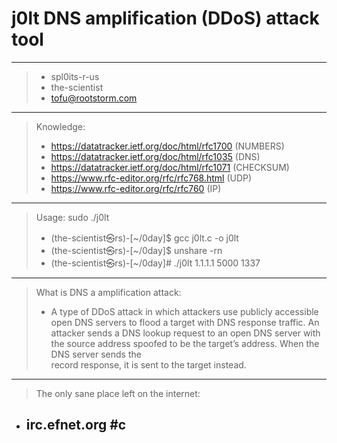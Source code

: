 # j0lt DNS amplification (DDoS) attack tool
 ------------------------------------------------------------
 > * spl0its-r-us
 > * the-scientist
 > * tofu@rootstorm.com
 ------------------------------------------------------------
 > Knowledge:
 > * https://datatracker.ietf.org/doc/html/rfc1700    (NUMBERS)
 > * https://datatracker.ietf.org/doc/html/rfc1035    (DNS)
 > * https://datatracker.ietf.org/doc/html/rfc1071    (CHECKSUM)
 > * https://www.rfc-editor.org/rfc/rfc768.html       (UDP)
 > * https://www.rfc-editor.org/rfc/rfc760            (IP)
 ------------------------------------------------------------
 > Usage: sudo ./j0lt <target> <port> <num-packets>
 > * (the-scientist㉿rs)-[~/0day]$ gcc j0lt.c -o j0lt
 > * (the-scientist㉿rs)-[~/0day]$ unshare -rn
 > * (the-scientist㉿rs)-[~/0day]# ./j0lt 1.1.1.1 5000 1337
 ------------------------------------------------------------
 > What is DNS a amplification attack:
 > * A type of DDoS attack in which attackers use publicly
 > accessible open DNS servers to flood a target with DNS
 > response traffic. An attacker sends a DNS lookup request
 > to an open DNS server with the source address spoofed to
 > be the target’s address. When the DNS server sends the  
 > record response, it is sent to the target instead.
 ------------------------------------------------------------
 > The only sane place left on the internet:
 * ## irc.efnet.org #c
